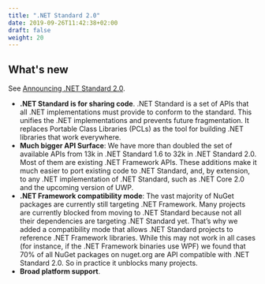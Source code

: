 ```yaml
---
title: ".NET Standard 2.0"
date: 2019-09-26T11:42:38+02:00
draft: false
weight: 20
---
```


## What's new

See [Announcing .NET Standard 2.0](https://devblogs.microsoft.com/dotnet/announcing-net-standard-2-0/).

- **.NET Standard is for sharing code**. .NET Standard is a set of APIs that all .NET implementations must provide to conform to the standard. This unifies the .NET implementations and prevents future fragmentation. It replaces Portable Class Libraries (PCLs) as the tool for building .NET libraries that work everywhere.
- **Much bigger API Surface**: We have more than doubled the set of available APIs from 13k in .NET Standard 1.6 to 32k in .NET Standard 2.0. Most of them are existing .NET Framework APIs. These additions make it much easier to port existing code to .NET Standard, and, by extension, to any .NET implementation of .NET Standard, such as .NET Core 2.0 and the upcoming version of UWP.
- **.NET Framework compatibility mode**: The vast majority of NuGet packages are currently still targeting .NET Framework. Many projects are currently blocked from moving to .NET Standard because not all their dependencies are targeting .NET Standard yet. That’s why we added a compatibility mode that allows .NET Standard projects to reference .NET Framework libraries. While this may not work in all cases (for instance, if the .NET Framework binaries use WPF) we found that 70% of all NuGet packages on nuget.org are API compatible with .NET Standard 2.0. So in practice it unblocks many projects.
- **Broad platform support**.
